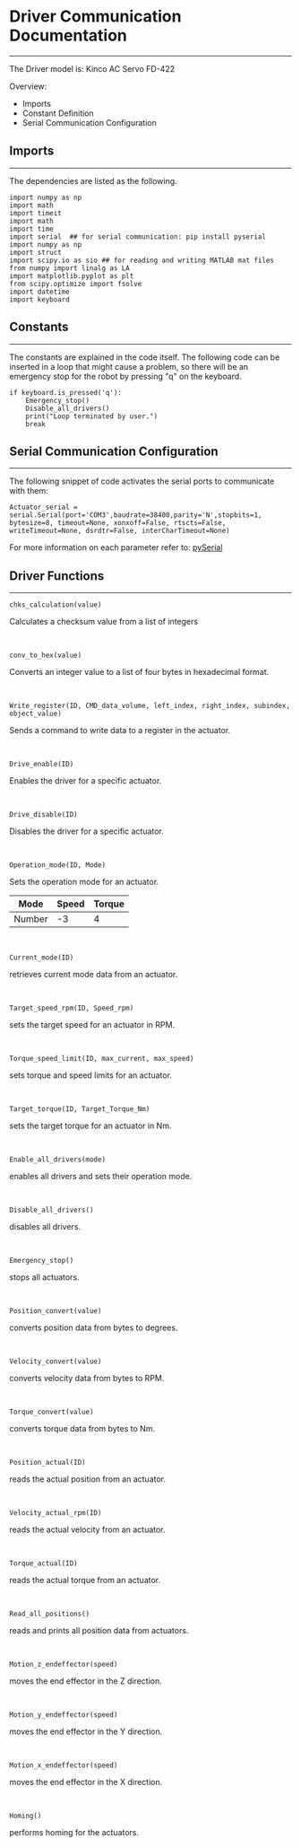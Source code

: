 # Driver Communication Documentation
---------

The Driver model is: Kinco AC Servo FD-422

Overview:  
- Imports
- Constant Definition
- Serial Communication Configuration  

## Imports
---------

The dependencies are listed as the following. 
```
import numpy as np
import math
import timeit
import math
import time
import serial  ## for serial communication: pip install pyserial
import numpy as np
import struct
import scipy.io as sio ## for reading and writing MATLAB mat files
from numpy import linalg as LA
import matplotlib.pyplot as plt
from scipy.optimize import fsolve
import datetime
import keyboard
```

## Constants 
---------

The constants are explained in the code itself. The following code can be inserted in a loop that might cause a problem, so there will be an emergency stop for the robot by pressing "q" on the keyboard.

```
if keyboard.is_pressed('q'):
    Emergency_stop()
    Disable_all_drivers()
    print("Loop terminated by user.")
    break
```

## Serial Communication Configuration  
---------

The following snippet of code activates the serial ports to communicate with them:

```
Actuator_serial = serial.Serial(port='COM3',baudrate=38400,parity='N',stopbits=1, bytesize=8, timeout=None, xonxoff=False, rtscts=False,  writeTimeout=None, dsrdtr=False, interCharTimeout=None)
```

For more information on each parameter refer to: [pySerial](https://pyserial.readthedocs.io/en/latest/pyserial_api.html)


## Driver Functions 
---------

`chks_calculation(value)`

Calculates a checksum value from a list of integers 

</br>

`conv_to_hex(value)` 

Converts an integer value to a list of four bytes in hexadecimal format.

</br>

`Write_register(ID, CMD_data_volume, left_index, right_index, subindex, object_value)` 

Sends a command to write data to a register in the actuator.

</br>

`Drive_enable(ID)` 

Enables the driver for a specific actuator.

</br>

`Drive_disable(ID)` 

Disables the driver for a specific actuator. 

</br>

`Operation_mode(ID, Mode)` 

Sets the operation mode for an actuator. 

| Mode | Speed | Torque |
|------|-------|--------|
|Number| -3    | 4      |

</br>

`Current_mode(ID)` 

retrieves current mode data from an actuator.

</br>

`Target_speed_rpm(ID, Speed_rpm)` 

sets the target speed for an actuator in RPM.

</br>

`Torque_speed_limit(ID, max_current, max_speed)` 

sets torque and speed limits for an actuator.

</br>

`Target_torque(ID, Target_Torque_Nm)` 

sets the target torque for an actuator in Nm.

</br>

`Enable_all_drivers(mode)` 

enables all drivers and sets their operation mode.

</br>

`Disable_all_drivers()` 

disables all drivers.

</br>

`Emergency_stop()` 

stops all actuators.

</br>

`Position_convert(value)` 

converts position data from bytes to degrees.

</br>

`Velocity_convert(value)` 

converts velocity data from bytes to RPM.

</br>

`Torque_convert(value)` 

converts torque data from bytes to Nm.

</br>

`Position_actual(ID)` 

reads the actual position from an actuator.

</br>

`Velocity_actual_rpm(ID)` 

reads the actual velocity from an actuator.

</br>

`Torque_actual(ID)` 

reads the actual torque from an actuator.

</br>

`Read_all_positions()`

reads and prints all position data from actuators.

</br>

`Motion_z_endeffector(speed)` 

moves the end effector in the Z direction.

</br>

`Motion_y_endeffector(speed)` 

moves the end effector in the Y direction.

</br>

`Motion_x_endeffector(speed)` 

moves the end effector in the X direction.

</br>

`Homing()` 

performs homing for the actuators.

</br>



